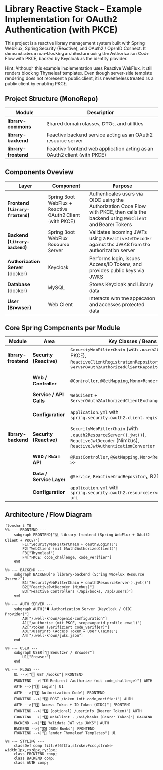 # Library Reactive Stack – Example Implementation for OAuth2 Authentication (with PKCE)

This project is a reactive library management system built with Spring WebFlux, Spring Security (Reactive), and OAuth2 / OpenID Connect.
It demonstrates a non-blocking architecture using the Authorization Code Flow with PKCE, backed by Keycloak as the identity provider.

Hint:
Although this example implementation uses Reactive WebFlux, it still renders blocking Thymeleaf templates.
Even though server-side template rendering does not represent a public client, it is nevertheless treated as a public client by enabling PKCE.

## Project Structure (MonoRepo)

| Module               | Description                                                              |
|----------------------|--------------------------------------------------------------------------|
| **library-commons**  | Shared domain classes, DTOs, and utilities                               |
| **library-backend**  | Reactive backend service acting as an OAuth2 resource server             |
| **library-frontend** | Reactive frontend web application acting as an OAuth2 client (with PKCE) |

## Components Oveview

| Layer                             | Component                                                | Purpose                                                                                                                              |
|-----------------------------------|----------------------------------------------------------|--------------------------------------------------------------------------------------------------------------------------------------|
| **Frontend (`library-frontend`)** | Spring Boot WebFlux + Reactive OAuth2 Client (with PKCE) | Authenticates users via OIDC using the Authorization Code Flow with PKCE, then calls the backend using `WebClient` and Bearer Tokens |
| **Backend (`library-backend`)**   | Spring Boot WebFlux Resource Server                      | Validates incoming JWTs using a `ReactiveJwtDecoder` against the JWKS from the authorization server                                  |
| **Authorization Server** (docker) | Keycloak                                                 | Performs login, issues Access/ID Tokens, and provides public keys via JWKS                                                           |
| **Database** (docker)             | MySQL                                                    | Stores Keycloak and Library data                                                                                                     |~~
| **User (Browser)**                | Web Client                                               | Interacts with the application and accesses protected data                                                                           |

## Core Spring Components per Module

| Module               | Area                     | Key Classes / Beans                                                                                                                             | Purpose                                                                                           |
|----------------------|--------------------------|-------------------------------------------------------------------------------------------------------------------------------------------------|---------------------------------------------------------------------------------------------------|
| **library-frontend** | **Security (Reactive)**  | `SecurityWebFilterChain` (with `.oauth2Login()` + PKCE),<br>`ReactiveClientRegistrationRepository`,<br>`ServerOAuth2AuthorizedClientRepository` | Handles OIDC login with PKCE, stores tokens reactively within the `ReactiveSecurityContextHolder` |
|                      | **Web / Controller**     | `@Controller`, `@GetMapping`, `Mono<Rendering>`                                                                                                 | Renders HTML using Thymeleaf Reactive or returns JSON responses                                   |
|                      | **Service / API Calls**  | `WebClient` + `ServerOAuth2AuthorizedClientExchangeFilterFunction`                                                                              | Calls the `library-backend` API reactively using Bearer Tokens                                    |
|                      | **Configuration**        | `application.yml` with `spring.security.oauth2.client.registration.*`                                                                           | Defines client ID, secret, scopes, redirect URIs, and PKCE enforcement                            |
| **library-backend**  | **Security (Reactive)**  | `SecurityWebFilterChain` (with `.oauth2ResourceServer().jwt()`),<br>`ReactiveJwtDecoder` (Nimbus),<br>`ReactiveJwtAuthenticationConverter`      | Reactively validates JWTs and maps claims to authorities                                          |
|                      | **Web / REST API**       | `@RestController`, `@GetMapping`, `Mono<ResponseEntity<?>>`                                                                                     | Exposes protected reactive REST endpoints (e.g. `/api/books`, `/api/users`)                       |
|                      | **Data / Service Layer** | `@Service`, `ReactiveCrudRepository`, R2DBC entities                                                                                            | Handles business logic and reactive database access                                               |
|                      | **Configuration**        | `application.yml` with `spring.security.oauth2.resourceserver.jwt.jwk-set-uri`                                                                  | Defines JWKS URI for token signature validation                                                   |

## Architecture / Flow Diagram

```mermaid
flowchart TB
%% --- FRONTEND ---
    subgraph FRONTEND["💻 library-frontend (Spring WebFlux + OAuth2 Client + PKCE)"]
        F1["SecurityWebFilterChain + oauth2Login()"]
        F2["WebClient (mit OAuth2AuthorizedClient)"]
        F3["Thymeleaf"]
        F4["PKCE: code_challenge, code_verifier"]
    end

%% --- BACKEND ---
    subgraph BACKEND["⚙️ library-backend (Spring WebFlux Resource Server)"]
        B1["SecurityWebFilterChain + oauth2ResourceServer().jwt()"]
        B2["ReactiveJwtDecoder (Nimbus)"]
        B3["Reactive Controllers (/api/books, /api/users)"]
    end

%% --- AUTH SERVER ---
    subgraph AUTH["🛡️ Authorization Server (Keycloak / OIDC Provider)"]
        A0["/.well-known/openid-configuration"]
        A1["/authorize (mit PKCE, scope=openid profile email)"]
        A2["/token (verifiziert code_verifier)"]
        A3["/userinfo (Access Token → User Claims)"]
        A4["/.well-known/jwks.json"]
    end

%% --- USER ---
    subgraph USER["👤 Benutzer / Browser"]
        U1["Browser"]
    end

%% --- FLOWS ---
    U1 -->|"1️⃣ GET /books"| FRONTEND
    FRONTEND -->|"2️⃣ Redirect /authorize (mit code_challenge)"| AUTH
    AUTH -->|"3️⃣ Login"| U1
    AUTH -->|"4️⃣ Authorization Code"| FRONTEND
    FRONTEND -->|"5️⃣ POST /token (mit code_verifier)"| AUTH
    AUTH -->|"6️⃣ Access Token + ID Token (OIDC)"| FRONTEND
    FRONTEND -->|"7️⃣ (optional) /userinfo (Bearer Token)"| AUTH
    FRONTEND -->|"8️⃣ WebClient → /api/books (Bearer Token)"| BACKEND
    BACKEND -->|"9️⃣ Validate JWT via JWKS"| AUTH
    BACKEND -->|"🔟 JSON Books"| FRONTEND
    FRONTEND -->|"🏁 Render Thymeleaf Templates"| U1

%% --- STYLING ---
    classDef comp fill:#f6f8fa,stroke:#ccc,stroke-width:1px,rx:8px,ry:8px;
    class FRONTEND comp;
    class BACKEND comp;
    class AUTH comp;

```